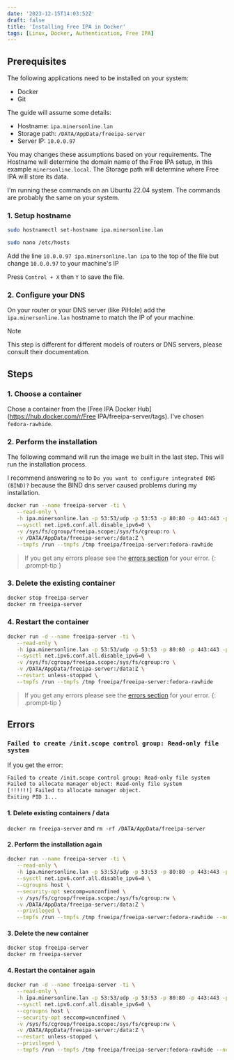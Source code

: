 ```yaml
---
date: '2023-12-15T14:03:52Z'
draft: false
title: 'Installing Free IPA in Docker'
tags: [Linux, Docker, Authentication, Free IPA]
---
```


## Prerequisites

The following applications need to be installed on your system:

- Docker
- Git

The guide will assume some details:

- Hostname: `ipa.minersonline.lan`
- Storage path: `/DATA/AppData/freeipa-server`
- Server IP: `10.0.0.97`

You may changes these assumptions based on your requirements. The Hostname will determine the domain name of the Free IPA setup, in this example `minersonline.local`. The Storage path will determine where Free IPA will store its data.

I'm running these commands on an Ubuntu 22.04 system. The commands are probably the same on your system.

### 1. Setup hostname

```bash
sudo hostnamectl set-hostname ipa.minersonline.lan
```

```bash
sudo nano /etc/hosts
```

Add the line `10.0.0.97 ipa.minersonline.lan ipa` to the top of the file but change `10.0.0.97` to your machine's IP

Press `Control + X` then `Y` to save the file.

### 2. Configure your DNS

On your router or your DNS server (like PiHole) add the `ipa.minersonline.lan` hostname to match the IP of your machine.

> [!NOTE]
> This step is different for different models of routers or DNS servers, please consult their documentation.

## Steps

### 1. Choose a container

Chose a container from the [Free IPA Docker Hub](https://hub.docker.com/r/Free IPA/freeipa-server/tags). I've chosen `fedora-rawhide`.

### 2. Perform the installation

The following command will run the image we built in the last step. This will run the installation process.

I recommend answering `no` to `Do you want to configure integrated DNS (BIND)?` because the BIND dns server caused problems during my installation.

```bash
docker run --name freeipa-server -ti \
   --read-only \
   -h ipa.minersonline.lan -p 53:53/udp -p 53:53 -p 80:80 -p 443:443 -p 389:389 -p 636:636 -p 88:88 -p 464:464 -p 88:88/udp -p 464:464/udp -p 123:123/udp \
   --sysctl net.ipv6.conf.all.disable_ipv6=0 \
   -v /sys/fs/cgroup/freeipa.scope:/sys/fs/cgroup:ro \
   -v /DATA/AppData/freeipa-server:/data:Z \
   --tmpfs /run --tmpfs /tmp freeipa/freeipa-server:fedora-rawhide
```

> If you get any errors please see the [errors section](#errors) for your error.
{: .prompt-tip }

### 3. Delete the existing container

```bash
docker stop freeipa-server
docker rm freeipa-server
```

### 4. Restart the container

```bash
docker run -d --name freeipa-server -ti \
   --read-only \
   -h ipa.minersonline.lan -p 53:53/udp -p 53:53 -p 80:80 -p 443:443 -p 389:389 -p 636:636 -p 88:88 -p 464:464 -p 88:88/udp -p 464:464/udp -p 123:123/udp \
   --sysctl net.ipv6.conf.all.disable_ipv6=0 \
   -v /sys/fs/cgroup/freeipa.scope:/sys/fs/cgroup:ro \
   -v /DATA/AppData/freeipa-server:/data:Z \
   --restart unless-stopped \
   --tmpfs /run --tmpfs /tmp freeipa/freeipa-server:fedora-rawhide
```

> If you get any errors please see the [errors section](#errors) for your error.
{: .prompt-tip }

## Errors

### `Failed to create /init.scope control group: Read-only file system`

If you get the error:

```txt
Failed to create /init.scope control group: Read-only file system
Failed to allocate manager object: Read-only file system
[!!!!!!] Failed to allocate manager object.
Exiting PID 1...
```

#### 1. Delete existing containers / data

`docker rm freeipa-server` and `rm -rf /DATA/AppData/freeipa-server`

#### 2. Perform the installation again

```bash
docker run --name freeipa-server -ti \
   --read-only \
   -h ipa.minersonline.lan -p 53:53/udp -p 53:53 -p 80:80 -p 443:443 -p 389:389 -p 636:636 -p 88:88 -p 464:464 -p 88:88/udp -p 464:464/udp -p 123:123/udp \
   --sysctl net.ipv6.conf.all.disable_ipv6=0 \
   --cgroupns host \
   --security-opt seccomp=unconfined \
   -v /sys/fs/cgroup/freeipa.scope:/sys/fs/cgroup:rw \
   -v /DATA/AppData/freeipa-server:/data:Z \
   --privileged \
   --tmpfs /run --tmpfs /tmp freeipa/freeipa-server:fedora-rawhide --no-ntp
```

#### 3. Delete the new container

```bash
docker stop freeipa-server
docker rm freeipa-server
```

#### 4. Restart the container again

```bash
docker run -d --name freeipa-server -ti \
   --read-only \
   -h ipa.minersonline.lan -p 53:53/udp -p 53:53 -p 80:80 -p 443:443 -p 389:389 -p 636:636 -p 88:88 -p 464:464 -p 88:88/udp -p 464:464/udp -p 123:123/udp \
   --sysctl net.ipv6.conf.all.disable_ipv6=0 \
   --cgroupns host \
   --security-opt seccomp=unconfined \
   -v /sys/fs/cgroup/freeipa.scope:/sys/fs/cgroup:rw \
   -v /DATA/AppData/freeipa-server:/data:Z \
   --restart unless-stopped \
   --privileged \
   --tmpfs /run --tmpfs /tmp freeipa/freeipa-server:fedora-rawhide --no-ntp
```
